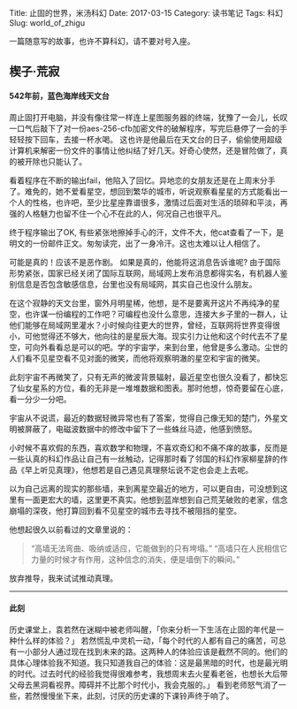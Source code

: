 Title: 止固的世界，米汤科幻
Date: 2017-03-15
Category: 读书笔记
Tags: 科幻
Slug: world_of_zhigu

一篇随意写的故事，也许不算科幻，请不要对号入座。

## 楔子·荒寂

#### 542年前，蓝色海岸线天文台

周止固打开电脑，并没有像往常一样连上星图服务器的终端，犹豫了一会儿，长叹一口气后敲下了对一份aes-256-cfb加密文件的破解程序，写完后悬停了一会的手轻轻按下回车，去接一杯水喝。
这也许是他最后在天文台的日子，偷偷使用超级计算机来解密一份文件的事情让他纠结了好几天。好奇心使然，还是冒险做了，真的被开除也只能认了。

看着程序在不断的输出fail，他陷入了回忆。异地恋的女朋友还是在上周末分手了。难免的，她不爱看星空，想回到繁华的城市，听说观察看星星的方式能看出一个人的性格，也许吧，至少比星座靠谱很多，激情过后面对生活的琐碎和平淡，再强的人格魅力也留不住一个心不在此的人，何况自己也很平凡。

终于程序输出了OK, 有些紧张地擦掉手心的汗，文件不大，他cat查看了一下，是明文的一份邮件正文。匆匆读完，出了一身冷汗。这也太难以让人相信了。

可能是真的！应该不是恶作剧。
如果是真的，他能将这消息告诉谁呢?
由于国际形势紧张，国家已经关闭了国际互联网，局域网上发布消息都得实名，有机器人鉴别信息是否包含敏感信息，台里也没有局域网，其实自己也没什么朋友。

在这个寂静的天文台里，窗外月明星稀，他想，是不是要离开这片不再纯净的星空，也许谋一份编程的工作吧？可编程也没什么意思，连接大乡子里的一群人，让他们能够在局域网里灌水？小时候向往更大的世界，曾经，互联网将世界变得很小，可他觉得还不够大，他向往的是星辰大海。现实引力让他和这个时代去不了星空，可向外看看总是可以的吧。学的宇宙学，来到台里，他曾是多么激动。尘世的人们看不见星空看不见对面的微笑，而他将观察明澈的星空和宇宙的微笑。

此刻宇宙不再微笑了，只有无声的微波背景辐射，最近星空也很久没看了，都快忘了仙女星系的方位，看的无非是一堆堆数据和图表。那时他想，惊奇要留在心底，看一分少一分吧。

宇宙从不说谎，最近的数据轻微异常也有了答案，觉得自己像无知的楚门，外星文明被屏蔽了，电磁波数据中的修改中留下了一些蛛丝马迹，他感到愤怒。

小时候不喜欢假的东西，喜欢数学和物理，不喜欢奇幻和不痛不痒的故事，反而是一些认真的科幻作品让自己有一丝触动，记得那时看了邻国的科幻作家柳星辞的作品《早上听见真理》，他想若是自己遇见真理祭坛说不定也会走上去呢。

以为自己远离的现实的那些墙，来到离星空最近的地方，可以更自由，可没想到这里有一面更宏大的墙，这里更不真实。他想到蓝岸想到自己荒芜破败的老家，信念崩塌的深夜，他打算回到看不见星空的城市去寻找不被阻挡的星空。

他想起很久以前看过的文章里说的：
> “高墙无法弯曲、吸纳或适应，它能做到的只有垮塌。”
> “高墙只在人民相信它力量的时候才有作用，这种信念的消失，便是墙倒下的瞬间。”

放弃推导，我来试试推动真理。

***

#### 此刻
历史课堂上，袁若然在迷糊中被老师叫醒，「你来分析一下生活在止固的年代是一种什么样的体验？」
若然慌乱中灵机一动，「每个时代的人都有自己的痛苦，可总有一小部分人通过现在找到未来的路。这两种人的体验应该是截然不同的。他们的具体心理体验我不知道。我只知道我自己的体验：这是最黑暗的时代，也是最光明的时代。过去时代的经验我觉得很难参考，我想周末去火星看老爸，也想长大后带父母去黑洞看视界。障碍并不比那个时代小，我会克服的。」
看到老师怒气消了一些，若然慢慢坐下来，此刻，讨厌的历史课的下课铃声终于响了。
